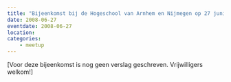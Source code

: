 ```yaml
---
title: "Bijeenkomst bij de Hogeschool van Arnhem en Nijmegen op 27 juni 2008"
date: 2008-06-27
eventdate: 2008-06-27
location: 
categories: 
    - meetup
---
```

[Voor deze bijeenkomst is nog geen verslag geschreven. Vrijwilligers welkom!]